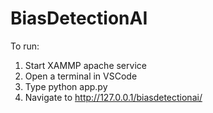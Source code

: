 # BiasDetectionAI
To run:
1. Start XAMMP apache service
2. Open a terminal in VSCode
3. Type python app.py
4. Navigate to http://127.0.0.1/biasdetectionai/
